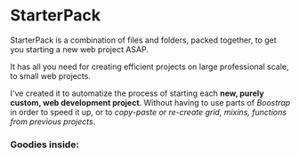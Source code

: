 # StarterPack
StarterPack is a combination of files and folders, packed together, to get you starting a new web project ASAP.

It has all you need for creating efficient projects on large professional scale, to small web projects.

I've created it to automatize the process of starting each **new, purely custom, web development project**. Without having to use parts of *Boostrap* in order to speed it up, or to *copy-paste or re-create grid, mixins, functions from previous projects*.

### Goodies inside:



